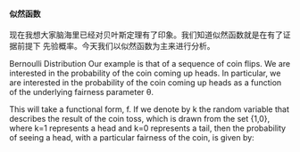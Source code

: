 #### 似然函数

现在我想大家脑海里已经对贝叶斯定理有了印象。我们知道似然函数就是在有了证据前提下 先验概率。今天我们以似然函数为主来进行分析。

Bernoulli Distribution
Our example is that of a sequence of coin flips. We are interested in the probability of the coin coming up heads. In particular, we are interested in the probability of the coin coming up heads as a function of the underlying fairness parameter θ.

This will take a functional form, f. If we denote by k the random variable that describes the result of the coin toss, which is drawn from the set {1,0}, where k=1 represents a head and k=0 represents a tail, then the probability of seeing a head, with a particular fairness of the coin, is given by: